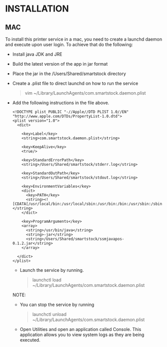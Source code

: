 # INSTALLATION

## MAC

To install this printer service in a mac, you need to create a launchd daemon and execute upon user login. To achieve that do the following:

- Install java JDK and JRE
- Build the latest version of the app in jar format 
- Place the jar in the /Users/Shared/smartstock directory
- Create a .plist file to direct launchd on how to run the service
    >  vim  ~/Library/LaunchAgents/com.smartstock.daemon.plist             
- Add the following instructions in the file above.
    > <?xml version="1.0" encoding="UTF-8"?>
      <!DOCTYPE plist PUBLIC "-//Apple//DTD PLIST 1.0//EN" "http://www.apple.com/DTDs/PropertyList-1.0.dtd">
      <plist version="1.0">
        <dict>
      
          <key>Label</key>
          <string>com.smartstock.daemon.plist</string>
      
          <key>KeepAlive</key>
          <true/>
      
          <key>StandardErrorPath</key>
          <string>/Users/Shared/smartstock/stderr.log</string>
      
          <key>StandardOutPath</key>
          <string>/Users/Shared/smartstock/stdout.log</string>
      
          <key>EnvironmentVariables</key>
          <dict>
            <key>PATH</key>
            <string><![CDATA[/usr/local/bin:/usr/local/sbin:/usr/bin:/bin:/usr/sbin:/sbin]]></string>
          </dict>
      
          <key>ProgramArguments</key>
          <array>
            <string>/usr/bin/java</string>
            <string>-jar</string>
            <string>/Users/Shared/smartstock/ssmjavapos-0.1.2.jar</string>
          </array>
      
        </dict>
      </plist>
 
  - Launch the service by running.
    > launchctl load  ~/Library/LaunchAgents/com.smartstock.daemon.plist
  
  NOTE: 
  - You can stop the service by running
    >  launchctl unload  ~/Library/LaunchAgents/com.smartstock.daemon.plist
  - Open Utilities and open an application called Console. This application allows you to view system logs as they are being executed.

    